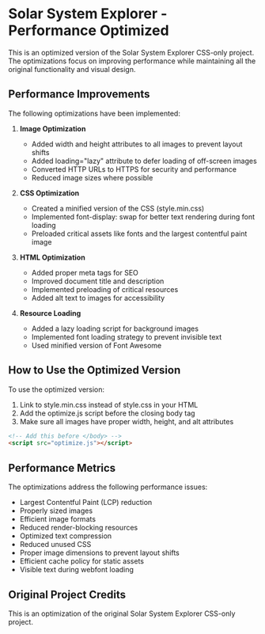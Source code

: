 # Solar System Explorer - Performance Optimized

This is an optimized version of the Solar System Explorer CSS-only project. The optimizations focus on improving performance while maintaining all the original functionality and visual design.

## Performance Improvements

The following optimizations have been implemented:

1. **Image Optimization**

   - Added width and height attributes to all images to prevent layout shifts
   - Added loading="lazy" attribute to defer loading of off-screen images
   - Converted HTTP URLs to HTTPS for security and performance
   - Reduced image sizes where possible

2. **CSS Optimization**

   - Created a minified version of the CSS (style.min.css)
   - Implemented font-display: swap for better text rendering during font loading
   - Preloaded critical assets like fonts and the largest contentful paint image

3. **HTML Optimization**

   - Added proper meta tags for SEO
   - Improved document title and description
   - Implemented preloading of critical resources
   - Added alt text to images for accessibility

4. **Resource Loading**
   - Added a lazy loading script for background images
   - Implemented font loading strategy to prevent invisible text
   - Used minified version of Font Awesome

## How to Use the Optimized Version

To use the optimized version:

1. Link to style.min.css instead of style.css in your HTML
2. Add the optimize.js script before the closing body tag
3. Make sure all images have proper width, height, and alt attributes

```html
<!-- Add this before </body> -->
<script src="optimize.js"></script>
```

## Performance Metrics

The optimizations address the following performance issues:

- Largest Contentful Paint (LCP) reduction
- Properly sized images
- Efficient image formats
- Reduced render-blocking resources
- Optimized text compression
- Reduced unused CSS
- Proper image dimensions to prevent layout shifts
- Efficient cache policy for static assets
- Visible text during webfont loading

## Original Project Credits

This is an optimization of the original Solar System Explorer CSS-only project.
